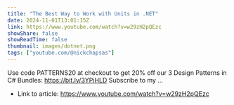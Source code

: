 ```yaml
---
title: "The Best Way to Work with Units in .NET"
date: 2024-11-01T13:01:15Z
link: https://www.youtube.com/watch?v=w29zH2pQEzc
showShare: false
showReadTime: false
thumbnail: images/dotnet.png
tags: ["youtube.com/@nickchapsas"]
---
```

Use code PATTERNS20 at checkout to get 20% off our 3 Design Patterns in C# Bundles: https://bit.ly/3YPiHLD Subscribe to my ...

- Link to article: https://www.youtube.com/watch?v=w29zH2pQEzc